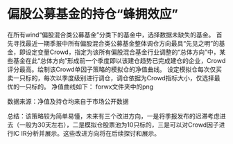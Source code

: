 # 偏股公募基金的持仓“蜂拥效应”
在所有wind“偏股混合类公募基金”分类下的基金中，选择数据未缺失的基金。
首先寻找最近一期季报中所有偏股混合类公募基金整体调仓方向最具“先见之明”的基金，即设定变量Crowd，指定为该所有偏股混合基金行业调整的“总体方向”中，某些基金在此“总体方向”形成前一个季度即以该建仓趋势已完成建仓的企业，Crowd评分最高。绘制该Crowd单因子策略的模拟仓的净值曲线。
设定模拟仓每次仅买卖一只标的，每次以季度级别进行调仓，调仓依据为Crowd指标大小，仅选择最优的一只标的。
净值曲线如下：
forwx文件夹中的png
 
数据来源：净值及持仓均来自于市场公开数据

总结：该策略较为简单易懂，未来有三个改进方向，一是将季报发布的迟滞考虑进去（一般为30天左右），二是模拟仓股票池为10只标的，三是可以对Crowd因子进行IC IR分析并展示。这些改进方向将在后续探讨和展示。
